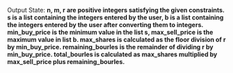 Output State: **n, m, r are positive integers satisfying the given constraints. s is a list containing the integers entered by the user, b is a list containing the integers entered by the user after converting them to integers. min_buy_price is the minimum value in the list s, max_sell_price is the maximum value in list b. max_shares is calculated as the floor division of r by min_buy_price. remaining_bourles is the remainder of dividing r by min_buy_price. total_bourles is calculated as max_shares multiplied by max_sell_price plus remaining_bourles.**